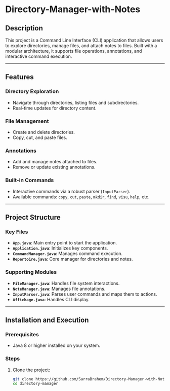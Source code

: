 # Directory-Manager-with-Notes

## Description
This project is a Command Line Interface (CLI) application that allows users to explore directories, manage files, and attach notes to files. Built with a modular architecture, it supports file operations, annotations, and interactive command execution.

---

## Features
### **Directory Exploration**
- Navigate through directories, listing files and subdirectories.
- Real-time updates for directory content.

### **File Management**
- Create and delete directories.
- Copy, cut, and paste files.

### **Annotations**
- Add and manage notes attached to files.
- Remove or update existing annotations.

### **Built-in Commands**
- Interactive commands via a robust parser (`InputParser`).
- Available commands: `copy`, `cut`, `paste`, `mkdir`, `find`, `visu`, `help`, etc.

---

## Project Structure
### **Key Files**
- **`App.java`**: Main entry point to start the application.
- **`Application.java`**: Initializes key components.
- **`CommandManager.java`**: Manages command execution.
- **`Repertoire.java`**: Core manager for directories and notes.

### **Supporting Modules**
- **`FileManager.java`**: Handles file system interactions.
- **`NoteManager.java`**: Manages file annotations.
- **`InputParser.java`**: Parses user commands and maps them to actions.
- **`Affichage.java`**: Handles CLI display.

---

## Installation and Execution

### Prerequisites
- Java 8 or higher installed on your system.

### Steps
1. Clone the project:
   ```bash
   git clone https://github.com/SarraBrahem/Directory-Manager-with-Notes.git
   cd directory-manager
